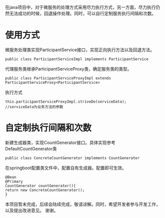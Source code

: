 在java项目中，对于微服务的处理方式采用尽力执行方式，另一方面，尽力执行仍然无法成功的时候，回退操作处理。同时，可以自行定制服务执行间隔和次数。

# 使用方式

微服务处理类实现ParticipantService接口，实现正向执行方法以及回退方法。

```
public class ParticipantServiceImpl implements ParticipantService 
```

代理服务类继承ParticipantServiceProxy类，确定服务类的类型。

```
public class ParticipantServiceProxyImpl extends ParticipantServiceProxy<ParticipantService> 
```

执行方式

```
this.participantServiceProxyImpl.striveDo(serviceData);   //serviceData为业务方法的参数
```



# 自定制执行间隔和次数

新建生成器类，实现CountGenerator接口。具体实现参考DefaultCountGenerator类

```
public class ConcreteCountGenerator implements CountGenerator
```

在springboot配置类文件中，配置自有生成器。配置即可生效。

```
@Bean
@Primary
CountGenerator countGenerator(){
return new ConcreteCountGenerator();
}
```
本项目暂未完成，后续会陆续完成，敬请谅解。同时，希望开发者参与开发工作，以及提出改进意见。
谢谢。
